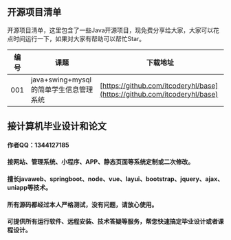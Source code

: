 ## 开源项目清单
开源项目清单，这里包含了一些Java开源项目，现免费分享给大家，大家可以花点时间运行一下，如果对大家有帮助可以帮忙Star。

| 编号 | 课题                                   | 下载地址                                                     |
| ---- | -------------------------------------- | ------------------------------------------------------------ |
| 001  | java+swing+mysql的简单学生信息管理系统 | [https://github.com/itcoderyhl/base](https://github.com/itcoderyhl/base) |


## 接计算机毕业设计和论文

#### 作者QQ：1344127185
#### 接网站、管理系统、小程序、APP、静态页面等系统定制或二次修改。
#### 擅长javaweb、springboot、node、vue、layui、bootstrap、jquery、ajax、uniapp等技术。
#### 所有源码都经过本人严格测试，没有问题，请放心使用。
#### 可提供所有运行软件、远程安装、技术答疑等服务，帮您快速搞定毕业设计或者课程设计。
